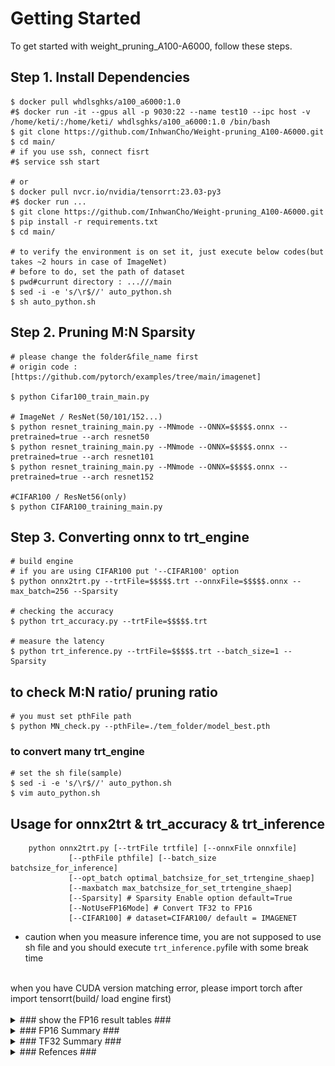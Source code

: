 # Getting Started

To get started with weight_pruning_A100-A6000, follow these steps.

## Step 1. Install Dependencies

```
$ docker pull whdlsghks/a100_a6000:1.0
#$ docker run -it --gpus all -p 9030:22 --name test10 --ipc host -v /home/keti/:/home/keti/ whdlsghks/a100_a6000:1.0 /bin/bash
$ git clone https://github.com/InhwanCho/Weight-pruning_A100-A6000.git
$ cd main/
# if you use ssh, connect fisrt
#$ service ssh start

# or
$ docker pull nvcr.io/nvidia/tensorrt:23.03-py3
#$ docker run ...
$ git clone https://github.com/InhwanCho/Weight-pruning_A100-A6000.git
$ pip install -r requirements.txt
$ cd main/

# to verify the environment is on set it, just execute below codes(but takes ~2 hours in case of ImageNet)
# before to do, set the path of dataset
$ pwd#currunt directory : ...///main
$ sed -i -e 's/\r$//' auto_python.sh
$ sh auto_python.sh
```

## Step 2. Pruning M:N Sparsity
```
# please change the folder&file_name first
# origin code : [https://github.com/pytorch/examples/tree/main/imagenet]

$ python Cifar100_train_main.py 

# ImageNet / ResNet(50/101/152...)
$ python resnet_training_main.py --MNmode --ONNX=$$$$$.onnx --pretrained=true --arch resnet50
$ python resnet_training_main.py --MNmode --ONNX=$$$$$.onnx --pretrained=true --arch resnet101
$ python resnet_training_main.py --MNmode --ONNX=$$$$$.onnx --pretrained=true --arch resnet152

#CIFAR100 / ResNet56(only)
$ python CIFAR100_training_main.py
```

## Step 3. Converting onnx to trt_engine
```
# build engine
# if you are using CIFAR100 put '--CIFAR100' option
$ python onnx2trt.py --trtFile=$$$$$.trt --onnxFile=$$$$$.onnx --max_batch=256 --Sparsity

# checking the accuracy
$ python trt_accuracy.py --trtFile=$$$$$.trt

# measure the latency
$ python trt_inference.py --trtFile=$$$$$.trt --batch_size=1 --Sparsity
```

## to check M:N ratio/ pruning ratio
```
# you must set pthFile path
$ python MN_check.py --pthFile=./tem_folder/model_best.pth
```

### to convert many trt_engine
```
# set the sh file(sample)
$ sed -i -e 's/\r$//' auto_python.sh
$ vim auto_python.sh
```

## Usage for onnx2trt & trt_accuracy & trt_inference
```
    python onnx2trt.py [--trtFile trtfile] [--onnxFile onnxfile]
             [--pthFile pthfile] [--batch_size batchsize_for_inference]
             [--opt_batch optimal_batchsize_for_set_trtengine_shaep]
             [--maxbatch max_batchsize_for_set_trtengine_shaep]
             [--Sparsity] # Sparsity Enable option default=True
             [--NotUseFP16Mode] # Convert TF32 to FP16
             [--CIFAR100] # dataset=CIFAR100/ default = IMAGENET
```



- caution
when you measure inference time, you are not supposed to use sh file and you should execute `trt_inference.py`file with some break time
<br>
when you have CUDA version matching error, please import torch after import tensorrt(build/ load engine first)
<br>
<br>

<details>
<summary>### show the FP16 result tables ###</summary>
<div markdown="1">

A100 table
![캡처](src/a100_imgnet.PNG)
![캡처](src/a100_cifar100.PNG)
<br>
<br>
RTX-A6000 table
![캡처](src/a6000_imagenet.PNG)
![캡처](src/a6000_cifar100.PNG)
<br>

</div>
</details>

<details>
<summary>### FP16 Summary ###</summary>
<div markdown="1">


- GPU(A100, A6000)별, batch_size에 따른 trt engine의 추론 속도 차이[위]/변화율[아래]<br>
- 각 실험 당 optimal_batch를 지정하여 engine을 만들어서 실험을 진행<br>
(각 실험 당 1개의 trt_file 생성)<br>
- ResNet56은 CIFAR-100 dataset을 사용.<br>
- 추론 속도가 batch=256 이여도 빠르기 때문인지, 추론 속도가 batch=1에서만 약 8% 증가<br>
- ResNet50, 101, 152는 ImageNet을 사용하였고,<br>
- Set Sparsity weight = True 하였을 때 전반적으로 속도가 감소.<br>
[위의 2개의 그래프 A100, 6000 / inference time by batch size]<br>
- ResNet50, 101, 152는 batch=1에서는 증가율이 적으나, <br>
- batch=16 이상의 경우 일반적으로 높은 증가율을 보임<br>
[아래 2개의 그래프 A100, 6000 / speed increase rate]<br>
![캡처](src/graph.PNG)


</div>
</details>


<details>
<summary>### TF32 Summary ###</summary>
<div markdown="1">

ResNet152(ImageNet)에서만 실험(FP16에서 시간 차이가 가장 컸기때문에)<br>
TF32모드에서는 A100에서는 inference time의 증가가 거의 없고, <br>
RTX-A6000에서는 batch_size=1일때만 약 8% 증가

tf32 table

![캡처](src/tf32.PNG)

</div>
</details>

<details>
<summary>### Refences ###</summary>
<div markdown="1">
    
[Notion link in detail](https://www.notion.so/keti-via/NPU-Weight-pruning-A100-A6000-Latency-2518e742b26e47e88b79ed9abac98166)

M:N sparsity Technical blog, NVIDIA 공식 문서 1,공식 문서 2 

[Accelerating Inference with Sparsity Using the NVIDIA Ampere Architecture and NVIDIA TensorRT | NVIDIA Technical Blog](https://developer.nvidia.com/blog/accelerating-inference-with-sparsity-using-ampere-and-tensorrt/)

[NVIDIA tensorRT](https://docs.nvidia.com/deeplearning/tensorrt/api/index.html)

[IExecutionContext — NVIDIA TensorRT Standard Python API Documentation 8.6.0 documentation](https://docs.nvidia.com/deeplearning/tensorrt/api/python_api/infer/Core/ExecutionContext.html#tensorrt.IExecutionContext.execute_async_v3)


- 코드 참고용 tnsorRT, 최신 버전 TensorRT 예제, MN spartsity(pruning)

[NVIDIA/TensorRT](https://github.com/NVIDIA/TensorRT)

[NVIDIA/trt-samples-for-hackathon-cn](https://github.com/NVIDIA/trt-samples-for-hackathon-cn)

[NVIDIA/apex](https://github.com/NVIDIA/apex)

- NM-sparsity/ trt엔진 상세 분석/ 논문리뷰

[TensorRT 코드 참고](https://github.com/aojunzz/NM-sparsity)
    
[TensorRT 분석](https://velog.io/@sjj995/TensorRT-Polygraphy를-활용하여-간단하게-trt-engine-추론-과정-알아보기)

[Acceleration sparse DNN 논문 리뷰](https://moon-walker.medium.com/리뷰-accelerating-sparse-deep-neural-networks-870b88c0e2bc)
    
</div>
</details>
